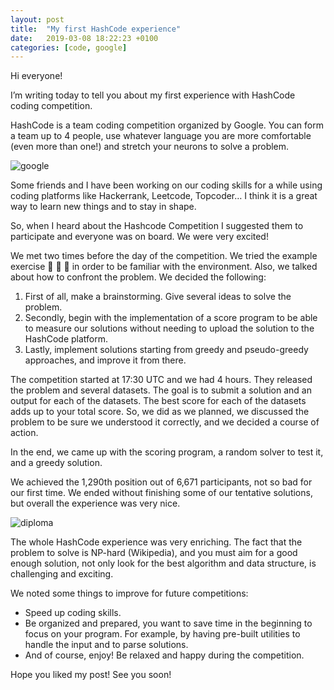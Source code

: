 ```yaml
---
layout: post
title:  "My first HashCode experience"
date:   2019-03-08 18:22:23 +0100
categories: [code, google]
---
```

<!--
You’ll find this post in your `_posts` directory. Go ahead and edit it and re-build the site to see your changes. You can rebuild the site in many different ways, but the most common way is to run `jekyll serve`, which launches a web server and auto-regenerates your site when a file is updated.

To add new posts, simply add a file in the `_posts` directory that follows the convention `YYYY-MM-DD-name-of-post.ext` and includes the necessary front matter. Take a look at the source for this post to get an idea about how it works.

Jekyll also offers powerful support for code snippets:

{% highlight ruby %}
def print_hi(name)
  puts "Hi, #{name}"
end
print_hi('Tom')
#=> prints 'Hi, Tom' to STDOUT.
{% endhighlight %}

Check out the [Jekyll docs][jekyll-docs] for more info on how to get the most out of Jekyll. File all bugs/feature requests at [Jekyll’s GitHub repo][jekyll-gh]. If you have questions, you can ask them on [Jekyll Talk][jekyll-talk].

[jekyll-docs]: https://jekyllrb.com/docs/home
[jekyll-gh]:   https://github.com/jekyll/jekyll
[jekyll-talk]: https://talk.jekyllrb.com/
-->

Hi everyone!

I’m writing today to tell you about my first experience with HashCode coding competition.

HashCode is a team coding competition organized by Google. You can form a team up to 4 people, use whatever language you are more comfortable (even more than one!) and stretch your neurons to solve a problem.

![google](../../../../../assets/img/gifs/google.gif)

Some friends and I have been working on our coding skills for a while using coding platforms like Hackerrank, Leetcode, Topcoder… I think it is a great way to learn new things and to stay in shape.

So, when I heard about the Hashcode Competition I suggested them to participate and everyone was on board. We were very excited!

We met two times before the day of the competition. We tried the example exercise :pizza: :pizza: :pizza: in order to be familiar with the environment. Also, we talked about how to confront the problem. We decided the following:
1. First of all, make a brainstorming. Give several ideas to solve the problem.
2. Secondly, begin with the implementation of a score program to be able to measure our solutions without needing to upload the solution to the HashCode platform.
3. Lastly, implement solutions starting from greedy and pseudo-greedy approaches, and improve it from there.

The competition started at 17:30 UTC and we had 4 hours. They released the problem and several datasets. The goal is to submit a solution and an output for each of the datasets. The best score for each of the datasets adds up to your total score. So, we did as we planned, we discussed the problem to be sure we understood it correctly, and we decided a course of action.

In the end, we came up with the scoring program, a random solver to test it, and a greedy solution.  

We achieved the 1,290th position out of 6,671 participants, not so bad for our first time. We ended without finishing some of our tentative solutions, but overall the experience was very nice.

![diploma](../../../../../assets/img/hashcode2019diploma.png)

The whole HashCode experience was very enriching. The fact that the problem to solve is NP-hard (Wikipedia), and you must aim for a good enough solution, not only look for the best algorithm and data structure, is challenging and exciting.

We noted some things to improve for future competitions:
- Speed up coding skills.
- Be organized and prepared, you want to save time in the beginning to focus on your program. For example, by having pre-built utilities to handle the input and to parse solutions.
- And of course, enjoy! Be relaxed and happy during the competition.

Hope you liked my post! See you soon!
